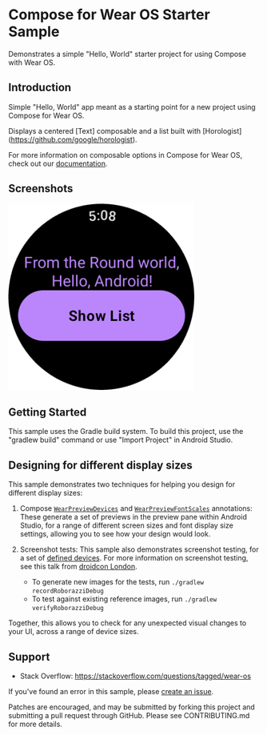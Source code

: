 Compose for Wear OS Starter Sample
==================================
Demonstrates a simple "Hello, World" starter project for using Compose with Wear OS.

Introduction
------------

Simple "Hello, World" app meant as a starting point for a new project using
Compose for Wear OS.

Displays a centered [Text] composable and a list built with [Horologist]
(https://github.com/google/horologist).

For more information on composable options in Compose for Wear OS, check out our
[documentation](https://developer.android.com/reference/kotlin/androidx/wear/compose/material/package-summary.html).

Screenshots
-----------

<img src="screenshots/round_hello.png" height="372" alt="Round Screenshot"/>


Getting Started
---------------

This sample uses the Gradle build system. To build this project,
use the "gradlew build" command or use "Import Project" in Android Studio.

Designing for different display sizes
-------------------------------------

This sample demonstrates two techniques for helping you design for different display sizes:

1.  Compose [`WearPreviewDevices`][wear-preview-devices] and [`WearPreviewFontScales`][wear-preview-font-scales] annotations: These generate a set of previews in the preview pane within Android Studio, for a range of different screen sizes and font display size settings, allowing you to see how your design would look.

2.  Screenshot tests: This sample also demonstrates screenshot testing, for a set of [defined devices][wear-device]. For more information on screenshot testing, see this talk from [droidcon London][droidcon-talk].

    - To generate new images for the tests, run `./gradlew recordRoborazziDebug`
    - To test against existing reference images, run `./gradlew verifyRoborazziDebug`
  
Together, this allows you to check for any unexpected visual changes to your UI, across a range of device sizes.

Support
-------

- Stack Overflow: https://stackoverflow.com/questions/tagged/wear-os

If you've found an error in this sample, please [create an issue](https://github.com/android/wear-os-samples/issues/new).

Patches are encouraged, and may be submitted by forking this project and
submitting a pull request through GitHub. Please see CONTRIBUTING.md for more details.

[droidcon-talk]: https://www.droidcon.com/2023/11/15/easy-screenshot-testing-with-compose/
[wear-device]: https://github.com/android/wear-os-samples/blob/main/ComposeStarter/app/src/test/java/presentation/WearDevice.kt
[wear-preview-font-scales]: https://developer.android.com/reference/kotlin/androidx/wear/compose/ui/tooling/preview/WearPreviewFontScales
[wear-preview-devices]: https://developer.android.com/reference/kotlin/androidx/wear/compose/ui/tooling/preview/WearPreviewDevices
